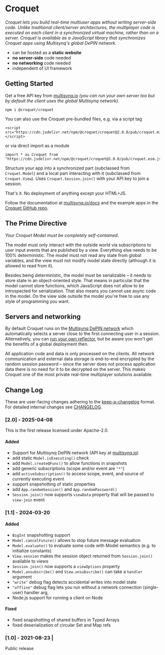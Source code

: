# Croquet

*Croquet lets you build real-time multiuser apps without writing server-side code. Unlike traditional client/server architectures, the multiplayer code is executed on each client in a synchronized virtual machine, rather than on a server. Croquet is available as a JavaScript library that synchronizes Croquet apps using Multisynq's global DePIN network.*

* can be hosted as a **static website**
* **no server-side** code needed
* **no networking** code needed
* independent of UI framework

## Getting Started

Get a free API key from [multisynq.io](https://multisynq.io/coder)
_(you can run your own server too but by default the client uses the global Multisynq network)._

    npm i @croquet/croquet

You can also use the Croquet pre-bundled files, e.g. via a script tag

    <script src="https://cdn.jsdelivr.net/npm/@croquet/croquet@2.0.0/pub/croquet.min.js"></script>

or via direct import as a module

    import * as Croquet from "https://cdn.jsdelivr.net/npm/@croquet/croquet@2.0.0/pub/croquet.esm.js";

Structure your app into a synchronized part (subclassed from `Croquet.Model`) and a local part interacting with it (subclassed from `Croquet.View`). Uses `Croquet.Session.join()` with your API key to join a session.

That's it. No deployment of anything except your HTML+JS.

Follow the documentation at [multisynq.io/docs](https://multisynq.io/docs) and the example apps in the [Croquet GitHub repo](http://github.com/croquet/croquet).

## The Prime Directive

*Your Croquet Model must be completely self-contained.*

The model must only interact with the outside world via subscriptions to user input events that are published by a view. Everything else needs to be 100% deterministic. The model must not read any state from global variables, and the view must not modify model state directly (although it is allowed to read from it).

Besides being deterministic, the model must be serializable – it needs to store state in an object-oriented style. That means in particular that the model cannot store functions, which JavaScript does not allow to be introspected for serialization. That also means you cannot use async code in the model. On the view side outside the model you're free to use any style of programming you want.

## Servers and networking

By default Croquet runs on the [Multisynq DePIN network](https://multisynq.io) which automatically selects a server close to the first connecting user in a session. Alternatively, you can [run your own reflector](https://github.com/croquet/croquet/tree/main/packages/reflector), but be aware you won't get the benefits of a global deployment then.

All application code and data is only processed on the clients. All network communication and external data storage is end-to-end encrypted by the random session password – since the server does not process application data there is no need for it to be decrypted on the server. This makes Croquet one of the most private real-time multiplayer solutions available.

## Change Log

These are user-facing changes adhering to the [keep-a-changelog](https://keepachangelog.com/) format. For detailed internal changes see [CHANGELOG](./CHANGELOG.md).

### [2.0] - 2025-04-08

This is the first release licensed under Apache-2.0.

#### Added

- Support for Multisynq DePIN network (API key at [multisynq.io](https://multisynq.io/coder))
- add static `Model.isExecuting()` check
- add `Model.createQFunc()` to allow functions in snapshots
- add generic subscriptions (scope and/or event are `"*"`)
- add `activeSubscription()` to access scope, event, and source of currently executing event
- support snapshotting of static properties
- add `App.randomSession()` and `App.randomPassword()`
- `Session.join()` now supports `viewData` property that will be passed to `view-join` event

### [1.1] - 2024-03-20

#### Added

- `BigInt` snapshotting support
- `Model.cancelFuture()` allows to stop future message evaluation
- `Model.evaluate()` to evaluate some code with Model semantics (e.g. to initialize constants)
- `View.session` makes the session object returned from `Session.join()` available to views
- `Session.join()` now supports a `viewOptions` property
- `Model.unsubscribe()` and `View.unsubscribe()` can take a `handler` argument
- `"write"` debug flag detects accidental writes into model state
- `"offline"` debug flag lets you run without a network connection (single-user)
handler arg,
- Node.js support for running a client on Node

#### Fixed

- fixed snapshotting of shared buffers in Typed Arrays
- fixed deserialization of circular Set and Map refs


### [1.0] - 2021-08-23                                                                             |

Public release